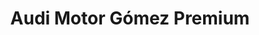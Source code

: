 ---
title: "Audi Motor Gómez Premium"
url: /collado-villalba/audi-motor-gomez-premium/
shop: Autohaus
---